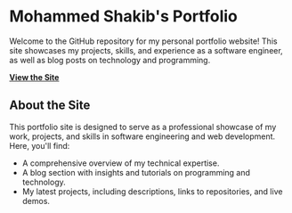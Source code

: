 # Mohammed Shakib's Portfolio

Welcome to the GitHub repository for my personal portfolio website! This site showcases my projects, skills, and experience as a software engineer, as well as blog posts on technology and programming. 

**[View the Site](https://mo-shakib.github.io/)**

## About the Site
This portfolio site is designed to serve as a professional showcase of my work, projects, and skills in software engineering and web development. Here, you'll find:
- A comprehensive overview of my technical expertise.
- A blog section with insights and tutorials on programming and technology.
- My latest projects, including descriptions, links to repositories, and live demos.
